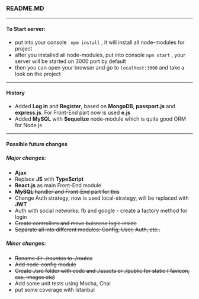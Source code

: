 ### README.MD

------------

#### To Start server:
- put into your console ` npm install` , it will install all node-modules for project
- after you installed all node-modules, put into console `npm start` , your server will be started on 3000 port by default
- then you can open your browser and go to `localhost:3000` and take a look on the project

------------



#### History
- Added **Log in** and **Register**, based on **MongoDB**, **passport.js** and **express.js**. For Front-End part now is used **e.js**
- Added **MySQL** with **Sequelize** node-module which is quite good ORM for Node.js

------------


#### Possible future changes
##### Major changes: 
- **Ajax**
- Replace **JS** with **TypeScript**
- **React.js** as main Front-End module
- ~~**MySQL** handler and Front-End part for this~~
- Change Auth strategy, now is used local-strategy, will be replaced with **JWT**
- Auth with social networks: fb and google - create a factory method for login
- ~~Create controllers and move buisness logic inside~~
- ~~Separate all into different modules: Config, User, Auth, etc..~~

##### Minor changes:
- ~~Rename dir ./rountes to ./routes~~
- ~~Add node-config module~~
- ~~Create ./src folder with code and ./assets or ./public for static ( favicon, css, images etc)~~
- Add some unit tests using Mocha, Chai
- put some coverage with Istanbul


